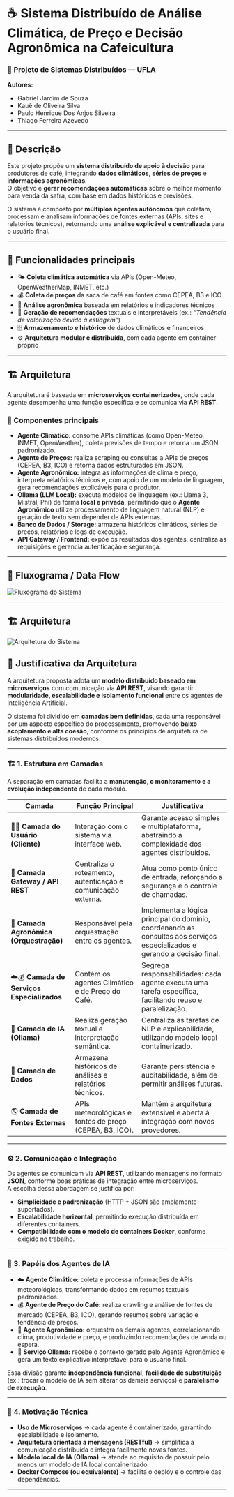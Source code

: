 # ☕ Sistema Distribuído de Análise Climática, de Preço e Decisão Agronômica na Cafeicultura

### 🧠 Projeto de Sistemas Distribuídos — UFLA  
**Autores:**  
- Gabriel Jardim de Souza  
- Kauê de Oliveira Silva  
- Paulo Henrique Dos Anjos Silveira  
- Thiago Ferreira Azevedo  

---

## 📄 Descrição

Este projeto propõe um **sistema distribuído de apoio à decisão** para produtores de café, integrando **dados climáticos**, **séries de preços** e **informações agronômicas**.  
O objetivo é **gerar recomendações automáticas** sobre o melhor momento para venda da safra, com base em dados históricos e previsões.  

O sistema é composto por **múltiplos agentes autônomos** que coletam, processam e analisam informações de fontes externas (APIs, sites e relatórios técnicos), retornando uma **análise explicável e centralizada** para o usuário final.  

---

## 🚀 Funcionalidades principais

- 🌤️ **Coleta climática automática** via APIs (Open-Meteo, OpenWeatherMap, INMET, etc.)  
- 💰 **Coleta de preços** da saca de café em fontes como CEPEA, B3 e ICO  
- 🌱 **Análise agronômica** baseada em relatórios e indicadores técnicos  
- 🧾 **Geração de recomendações** textuais e interpretáveis (ex.: *“Tendência de valorização devido à estiagem”*)  
- 🗄️ **Armazenamento e histórico** de dados climáticos e financeiros  
- ⚙️ **Arquitetura modular e distribuída**, com cada agente em container próprio  

---

## 🏗️ Arquitetura

A arquitetura é baseada em **microserviços containerizados**, onde cada agente desempenha uma função específica e se comunica via **API REST**.  

### 🔹 Componentes principais

- **Agente Climático:** consome APIs climáticas (como Open-Meteo, INMET, OpenWeather), coleta previsões de tempo e retorna um JSON padronizado.  
- **Agente de Preços:** realiza scraping ou consultas a APIs de preços (CEPEA, B3, ICO) e retorna dados estruturados em JSON.  
- **Agente Agronômico:** integra as informações de clima e preço, interpreta relatórios técnicos e, com apoio de um modelo de linguagem, gera recomendações explicáveis para o produtor.  
- **Ollama (LLM Local):** executa modelos de linguagem (ex.: Llama 3, Mistral, Phi) de forma **local e privada**, permitindo que o **Agente Agronômico** utilize processamento de linguagem natural   (NLP) e geração de texto sem depender de APIs externas.  
- **Banco de Dados / Storage:** armazena históricos climáticos, séries de preços, relatórios e logs de execução.  
- **API Gateway / Frontend:** expõe os resultados dos agentes, centraliza as requisições e gerencia autenticação e segurança.  

---
## 🧩 Fluxograma / Data Flow

![Fluxograma do Sistema](DiagramasSD-Fluxograma.drawio.png)

---

## 🏗️ Arquitetura

![Arquitetura do Sistema](DiagramasSD-Arquitetura.drawio.png)

## 🧠 Justificativa da Arquitetura

A arquitetura proposta adota um **modelo distribuído baseado em microserviços** com comunicação via **API REST**, visando garantir **modularidade, escalabilidade e isolamento funcional** entre os agentes de Inteligência Artificial.  

O sistema foi dividido em **camadas bem definidas**, cada uma responsável por um aspecto específico do processamento, promovendo **baixo acoplamento e alta coesão**, conforme os princípios de arquitetura de sistemas distribuídos modernos.  

---

### 🏗️ 1. Estrutura em Camadas

A separação em camadas facilita a **manutenção, o monitoramento e a evolução independente** de cada módulo.  

| Camada | Função Principal | Justificativa |
|--------|-----------------|---------------|
| 👨‍🌾 **Camada do Usuário (Cliente)** | Interação com o sistema via interface web. | Garante acesso simples e multiplataforma, abstraindo a complexidade dos agentes distribuídos. |
| 🚪 **Camada Gateway / API REST** | Centraliza o roteamento, autenticação e comunicação externa. | Atua como ponto único de entrada, reforçando a segurança e o controle de chamadas. |
| 🌱 **Camada Agronômica (Orquestração)** | Responsável pela orquestração entre os agentes. | Implementa a lógica principal do domínio, coordenando as consultas aos serviços especializados e gerando a decisão final. |
| ☁️💰 **Camada de Serviços Especializados** | Contém os agentes Climático e de Preço do Café. | Segrega responsabilidades: cada agente executa uma tarefa específica, facilitando reuso e paralelização. |
| 🧠 **Camada de IA (Ollama)** | Realiza geração textual e interpretação semântica. | Centraliza as tarefas de NLP e explicabilidade, utilizando modelo local containerizado. |
| 💾 **Camada de Dados** | Armazena históricos de análises e relatórios técnicos. | Garante persistência e auditabilidade, além de permitir análises futuras. |
| 🌎 **Camada de Fontes Externas** | APIs meteorológicas e fontes de preço (CEPEA, B3, ICO). | Mantém a arquitetura extensível e aberta à integração com novos provedores. |

---

### ⚙️ 2. Comunicação e Integração

Os agentes se comunicam via **API REST**, utilizando mensagens no formato **JSON**, conforme boas práticas de integração entre microserviços.  
A escolha dessa abordagem se justifica por:

- **Simplicidade e padronização** (HTTP + JSON são amplamente suportados).  
- **Escalabilidade horizontal**, permitindo execução distribuída em diferentes containers.  
- **Compatibilidade com o modelo de containers Docker**, conforme exigido no trabalho.

---

### 🧠 3. Papéis dos Agentes de IA

- ☁️ **Agente Climático:** coleta e processa informações de APIs meteorológicas, transformando dados em resumos textuais padronizados.  
- 💰 **Agente de Preço do Café:** realiza crawling e análise de fontes de mercado (CEPEA, B3, ICO), gerando resumos sobre variação e tendência de preços.  
- 🌱 **Agente Agronômico:** orquestra os demais agentes, correlacionando clima, produtividade e preço, e produzindo recomendações de venda ou espera.  
- 🧠 **Serviço Ollama:** recebe o contexto gerado pelo Agente Agronômico e gera um texto explicativo interpretável para o usuário final.

Essa divisão garante **independência funcional**, **facilidade de substituição** (ex.: trocar o modelo de IA sem alterar os demais serviços) e **paralelismo de execução**.

---

### 🧱 4. Motivação Técnica

- **Uso de Microserviços** → cada agente é containerizado, garantindo escalabilidade e isolamento.  
- **Arquitetura orientada a mensagens (RESTful)** → simplifica a comunicação distribuída e integra facilmente novas fontes.  
- **Modelo local de IA (Ollama)** → atende ao requisito de possuir pelo menos um modelo de IA local containerizado.  
- **Docker Compose (ou equivalente)** → facilita o deploy e o controle das dependências.  

---

